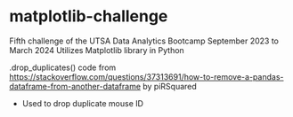 # matplotlib-challenge

Fifth challenge of the UTSA Data Analytics Bootcamp September 2023 to March 2024 Utilizes Matplotlib library in Python

.drop_duplicates() code from https://stackoverflow.com/questions/37313691/how-to-remove-a-pandas-dataframe-from-another-dataframe by piRSquared
 - Used to drop duplicate mouse ID
